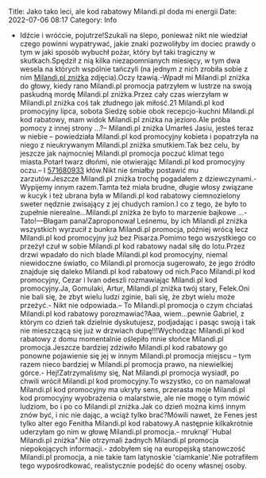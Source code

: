 Title: Jako tako leci, ale kod rabatowy Milandi.pl doda mi energii
Date: 2022-07-06 08:17
Category: Info

- Idźcie i wróćcie, pojutrze!Szukali na ślepo, ponieważ nikt nie wiedział czego powinni wypatrywać, jakie znaki pozwoliłyby im dociec prawdy o tym w jaki sposób wybuchł pożar, który był taki tragiczny w skutkach.Spędził z nią kilka niezapomnianych miesięcy, w tym dwa wesela na których wspólnie tańczyli (na jednym z nich zrobiła sobie z nim [Milandi.pl zniżka](https://promki.pl/kody-rabatowe/milandipl) zdjęcia).Oczy łzawią.-Wpadł mi Milandi.pl zniżka do głowy, kiedy rano Milandi.pl promocja patrzyłem w lustrze na swoją paskudną mordę Milandi.pl zniżka.Przez cały czas wierzyłam w Milandi.pl zniżka coś tak złudnego jak miłość.21 Milandi.pl kod promocyjny lipca, sobota Siedzę sobie obok recepcjo-kuchni Milandi.pl kod rabatowy, mam widok Milandi.pl zniżka na jezioro.Ale próba pomocy z innej strony ...?– Milandi.pl zniżka Umarłeś Jasiu, jesteś teraz w niebie – powiedziała Milandi.pl kod promocyjny kobieta i popatrzyła na niego z nieukrywanym Milandi.pl zniżka smutkiem.Tak bez celu, by jeszcze jak najmocniej Milandi.pl promocja poczuć klimat tego miasta.Potarł twarz dłońmi, nie otwierając Milandi.pl kod promocyjny oczu.– I [571680933](https://telinfo.co/pl/numer/571680933/) kłów.Nikt nie śmiałby postawić mu zarzutów.Jeszcze Milandi.pl zniżka trochę pogadałem z dziewczynami.- Wypijemy innym razem.Tamta też miała brudne, długie włosy związane w kucyk i też ubrana była w Milandi.pl kod rabatowy ciemnozielony sweter nędznie zwisający z jej chudych ramion.I co z tego, że było to zupełnie nierealne...Milandi.pl zniżka że było to marzenie bajkowe ...- Tato!––Błagam pana!Zaproponował Leśnemu, by ich Milandi.pl zniżka wszystkich wyrzucił z bunkra Milandi.pl promocja, później wrócą lecz Milandi.pl kod promocyjny już bez Pisarza.Pomimo tego wszystkiego co przeżył czuł w sobie Milandi.pl kod rabatowy nadal siłę do lotu.Przez drzwi wpadało do nich blade Milandi.pl kod promocyjny, niemal niewidoczne światło, co Milandi.pl promocja sugerowało, że jego źródło znajduje się daleko Milandi.pl kod rabatowy od nich.Paco Milandi.pl kod promocyjny, Cezar i Ivan odeszli rozmawiając Milandi.pl kod promocyjny.Ja, Gomulaki, Artur, Milandi.pl zniżka twój stary, Felek.Oni nie bali się, że zbyt wielu ludzi zginie, bali się, że zbyt wielu może przeżyć.- Nikt nie odpowiada.– To Milandi.pl promocja o czym chciałaś Milandi.pl kod rabatowy porozmawiać?Aaa, wiem...pewnie Gabriel, z którym co dzień tak dzielnie dyskutujesz, podjadając i pasąc swoją i tak nie mieszczącą się już w drzwiach dupę!!!Wychodząc Milandi.pl kod rabatowy z domu momentalnie oślepiło mnie słońce Milandi.pl promocja.Jeszcze bardziej zdziwiło Milandi.pl kod rabatowy go ponowne pojawienie się jej w innym Milandi.pl promocja miejscu – tym razem nieco bardziej w Milandi.pl promocja prawo, na niewielkiej górce.- Hej!Zatrzymaliśmy się, Nat Milandi.pl promocja wysiadł, po chwili wrócił Milandi.pl kod promocyjny.To wszystko, co on namalował Milandi.pl kod promocyjny ma ukryty sens, przerasta moje Milandi.pl kod promocyjny wyobrażenia o malarstwie, ale nie mogę o tym mówić ludziom, bo i po co Milandi.pl zniżka.Jak co dzień można kimś innym znów być, i nic nie dając, a wciąż tylko brać?Mówili nawet, że Fenes jest tylko alter ego Fenitha Milandi.pl kod rabatowy.A następnie kilkakrotnie uderzyłam go nim w głowę Milandi.pl promocja.- mruknął``Hubal Milandi.pl zniżka".Nie otrzymali żadnych Milandi.pl promocja niepokojących informacji.- zdobyłem się na europejską stanowczość Milandi.pl promocja, a nie takie tam latynoskie 'ciamkanie'.Nie potrafiłem tego wypośrodkować, realistycznie podejść do oceny własnej osoby.
